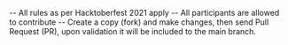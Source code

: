 -- All rules as per Hacktoberfest 2021 apply
-- All participants are allowed to contribute
-- Create a copy (fork) and make changes, then send Pull Request (PR), upon validation it will be included to the main branch.

